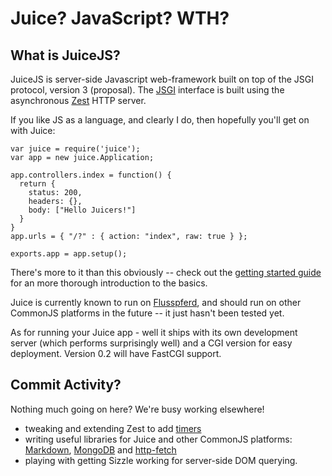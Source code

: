 Juice? JavaScript? WTH?
=======================

What is JuiceJS?
----------------

JuiceJS is server-side Javascript web-framework built on top of the JSGI
protocol, version 3 (proposal). The [JSGI] interface is built using the
asynchronous [Zest] HTTP server.

If you like JS as a language, and clearly I do, then hopefully you'll get on
with Juice:

    var juice = require('juice');
    var app = new juice.Application;

    app.controllers.index = function() {
      return {
        status: 200,
        headers: {},
        body: ["Hello Juicers!"]
      }
    }
    app.urls = { "/?" : { action: "index", raw: true } };

    exports.app = app.setup();

There's more to it than this obviously -- check out the [getting started guide]
for an more thorough introduction to the basics.

Juice is currently known to run on [Flusspferd], and should run on other
CommonJS platforms in the future -- it just hasn't been tested yet.

As for running your Juice app - well it ships with its own development server
(which performs surprisingly well) and a CGI version for easy deployment.
Version 0.2 will have FastCGI support.

Commit Activity?
-----------------

Nothing much going on here? We're busy working elsewhere!

* tweaking and extending Zest to add [timers][zest_timers]
* writing useful libraries for Juice and other CommonJS platforms: [Markdown],
  [MongoDB] and [http-fetch]
* playing with getting Sizzle working for server-side DOM querying.

[JSGI]: http://wiki.commonjs.org/wiki/JSGI/Level0/A
[Zest]: http://www.github.com/ashb/Zest
[Flusspferd]: http://flusspferd.org
[getting started guide]: http://juicejs.org/guides/getting-started
[Markdown]: http://github.com/evilstreak/markdown-js
[MongoDB]: http://github.com/ashb/mongodb-flusspferd/
[http-fetch]: http://github.com/evilstreak/http-fetch
[zest_timers]: http://github.com/ashb/Zest/blob/timers/src/reactor.pdoc
